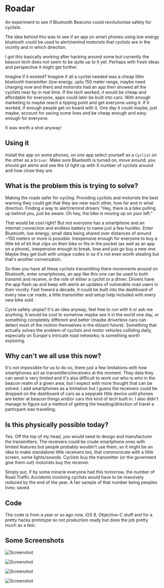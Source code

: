 # Roadar
An experiment to see if Bluetooth Beacons could revolutionise safety for cyclists. 

The idea behind this was to see if an app on smart phones using low energy bluetooth could be used to alert/remind motorists that cyclists are in the vicinity and in which direction.

I got this basically working after hacking around some but currently the beacon tech does not seem to be quite up to it yet. Perhaps with fresh ideas and perspective it might get further.

Imagine if it existed? Imagine if all a cyclist needed was a cheap little bluetooth transmitter (low energy, upto 150 meter range, maybe need charging now and then) and motorists had an app then showed all the cyclists near by in real time. If the tech worked, it would be cheap and affordable for everyone, apps could later be built into cars. With enough marketing to maybe reach a tipping point and get everyone using it. If it worked, if enough people get on board with it. One day it could maybe, just maybe, account for saving some lives and be cheap enough and easy enough for everyone.

It was worth a shot anyway!

## Using it

Install the app on some phones, on one app select yourself as a `Cyclist` on the other as a `Driver`. Make sure Bluetooth is turned on, move around, you should get alerts and see the UI light up with X number of cyclists around and how close they are.

## What is the problem this is trying to solve?

Making the roads safer for cycling. Providing cyclists and motorists the best warning they could get that they are near each other, how far and in what direction. Finding a way to alert/remind drivers "Hey, there is a bike pulling up behind you, just be aware. Oh hey, the bike is moving up on your left."

That would be cool right? But not everyone has a smartphone and an internet connection and endless battery to name just a few hurdles. Enter Bluetooth, low energy, small data being shared over distances of around ~150 meters or more is possible. Inexpensive enough for everyone to buy a little bit of kit that clips on their bike or fits in the pocket (as well as an app on a phone), inexpensive enough to break, lose and just go buy a new one. Maybe they get built with unique codes in so it's not even worth stealing but that's another conversation.

So then you have all these cyclists transmitting there movements around on Bluetooth, enter smartphones, an app like this one can be used to both transmit and receive, in the role of either a cyclist or a driver. Drivers have the app flash up and beep wth alerts an updates of vulnerable road users in their vicnity. Fast foward a decade, it could be built into the dashboard of every new car made; a little transmitter and setup help included with every new bike sold. 

Cycle safety utopia? It's an idea anyway, feel free to run with it or ask me anything. It would be cool to somehow maybe see it in the world one day, or something completely different and better (maybe driverless cars can detect most of the motion themselves in the distant future). Something that actually solves the problem of cyclists and motor vehicles colliding daily, especially on Europe's intricate road networks; is something worth exploring.

## Why can't we all use this now?

It's not impossible for us to do so, there just a few limitations with how smartphones act as transmitters/receivers at the moment. They data they can send is very limited and it's also difficult to work out who is who in the beacon realm of a given area, but I expect with more thought that can be solved. I add smartphones as a limitation but I guess the receivers could be dropped on the dashboard of cars as a separate little device until phones are better at beacon things and/or cars this kind of tech built in. I also didn't manage to figure out a method of getting the heading/direction of travel a particpant was travelling.

## Is this physically possible today?

Yes. Off the top of my head, you would need to design and manufacturer the transmitters. The receivers could be crude smartphone ones with limited features but people probably wouldn't use them, so it might be an idea to make standalone little receivers too, that communicate with a little screen, some lights/sounds. Cyclists buy the transmitter (or the goverment give them out) motorists buy the receiver.

Simply put, if by some miracle everyone had this tomorrow, the number of Road Traffic Accidents involving cyclists would have to be massively reduced by the end of the year. A fair sample of that number being peoples lives; saved.

## Code

The code is from a year or so ago now, iOS 8, Objective-C stuff and for a pretty hacky prototype so not production ready but does the job pretty much as a test.

## Some Screenshots

![Screenshot](https://raw.githubusercontent.com/robinhayward/Roadar/master/Screenshots/Screenshot4.png)

![Screenshot](https://raw.githubusercontent.com/robinhayward/Roadar/master/Screenshots/Screenshot3.png)

![Screenshot](https://raw.githubusercontent.com/robinhayward/Roadar/master/Screenshots/Screenshot2.png)

![Screenshot](https://raw.githubusercontent.com/robinhayward/Roadar/master/Screenshots/Screenshot1.png)
